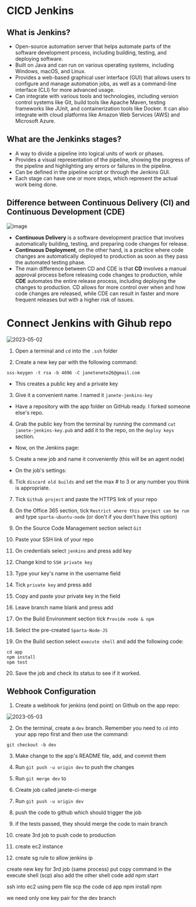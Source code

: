 # CICD Jenkins

## What is Jenkins?
- Open-source automation server that helps automate parts of the software development process, including building, testing, and deploying software.
- Built on Java and can run on various operating systems, including Windows, macOS, and Linux.
- Provides a web-based graphical user interface (GUI) that allows users to configure and manage automation jobs, as well as a command-line interface (CLI) for more advanced usage.
- Can integrate with various tools and technologies, including version control systems like Git, build tools like Apache Maven, testing frameworks like JUnit, and containerization tools like Docker. It can also integrate with cloud platforms like Amazon Web Services (AWS) and Microsoft Azure.

## What are the Jenkinks stages?
- A way to divide a pipeline into logical units of work or phases.
- Provides a visual representation of the pipeline, showing the progress of the pipeline and highlighting any errors or failures in the pipeline.
- Can be defined in the pipeline script or through the Jenkins GUI.
- Each stage can have one or more steps, which represent the actual work being done.


## Difference between Continuous Delivery (CI) and Continuous Development (CDE)

![image](https://user-images.githubusercontent.com/129942042/235732809-ec7f1df1-a949-4063-a712-4a6f6e2b9b40.png)

- **Continuous Delivery** is a software development practice that involves automatically building, testing, and preparing code changes for release.
- **Continuous Deployment**, on the other hand, is a practice where code changes are automatically deployed to production as soon as they pass the automated testing phase.
- The main difference between CD and CDE is that **CD** involves a manual approval process before releasing code changes to production, while **CDE** automates the entire release process, including deploying the changes to production. CD allows for more control over when and how code changes are released, while CDE can result in faster and more frequent releases but with a higher risk of issues.

# Connect Jenkins with Gihub repo

![2023-05-02](https://user-images.githubusercontent.com/129942042/235733268-faf79e11-5768-4338-b954-7a1cc5bc30fb.png)

1. Open a terminal and `cd` into the `.ssh` folder

2.  Create a new key par with the following command:
````
sss-keygen -t rsa -b 4096 -C janeteneto26@gmail.com
````
- This creates a public key and a private key

3. Give it a convenient name. I named it `janete-jenkins-key`

- Have a repository with the app folder on GitHub ready. I forked someone else's repo.

4. Grab the public key from the terminal by running the command `cat janete-jenkins-key.pub` and add it to the repo, on the `deploy keys` section.

- Now, on the Jenkins page:

5. Create a new job and name it conveniently (this will be an agent node)

- On the job's settings:

6. Tick `discard old builds` and set the max # to 3 or any number you think is appropriate.

7. Tick `Github project` and paste the HTTPS link of your repo

8. On the Office 365 section, tick `Restrict where this project can be run` and type `sparta-ubuntu-node` (or don't if you don't have this option)

9. On the Source Code Management section select `Git` 

10. Paste your SSH link of your repo

11. On credentials select `jenkins` and press add key

12. Change kind to `SSH private key`

13. Type your key's name in the username field

14. Tick `private key` and press add

15. Copy and paste your private key in the field

16. Leave branch name blank and press add

17. On the Build Environment section tick `Provide node & npm`

18. Select the pre-created `Sparta-Node-JS`

19. On the Build section select `execute shell` and add the following code:
````
cd app
npm install
npm test
````

20. Save the job and check its status to see if it worked.

## Webhook Configuration

1. Create a webhook for jenkins (end point) on Github on the app repo:

![2023-05-03](https://user-images.githubusercontent.com/129942042/235941170-e3b6b2cb-22b0-406b-a88c-8260e8151ea8.png)

2. On the terminal, create a `dev` branch. Remember you need to `cd` into your app repo first and then use the command:
````
git checkout -b dev
````

3. Make change to the app's README file, add, and commit them

4. Run `git push -u origin dev` to push the changes

5. Run `git merge dev` to 

5. Create job called janete-ci-merge

5. Run `git push -u origin dev`

9. push the code to github which should trigger the job
10. if the tests passed, they should merge the code to main branch
11. create 3rd job to push code to production
12. create ec2 instance
13. create sg rule to allow jenkins ip

create new key for 3rd job
(same process) 
put copy command in the execute shell (scp)
also add the other shell code
add npm start

ssh into ec2 using pem file
scp the code
cd app
npm install
npm 

we need only one key pair for the dev branch



